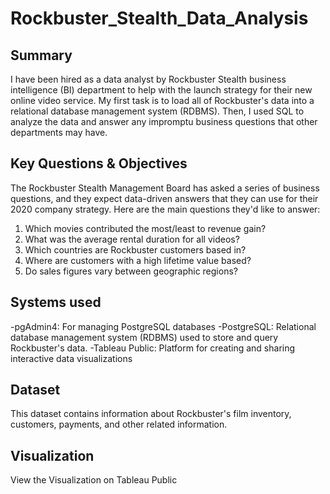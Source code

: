 # **Rockbuster_Stealth_Data_Analysis**
## **Summary**
I have been hired as a data analyst by Rockbuster Stealth business intelligence (BI) department to help with the launch strategy for their new online video service.
My first task is to load all of Rockbuster's data into a relational database management system (RDBMS).
Then, I used SQL to analyze the data and answer any impromptu business questions that other departments may have.

## **Key Questions & Objectives**
The Rockbuster Stealth Management Board has asked a series of business questions, and they expect data-driven answers that they can use for their 2020 company strategy. Here are the main questions they'd like to answer:
1. Which movies contributed the most/least to revenue gain?
2. What was the average rental duration for all videos?
3. Which countries are Rockbuster customers based in?
4. Where are customers with a high lifetime value based?
5. Do sales figures vary between geographic regions?

## **Systems used**
-pgAdmin4: For managing PostgreSQL databases
-PostgreSQL: Relational database management system (RDBMS) used to store and query Rockbuster's data.
-Tableau Public: Platform for creating and sharing interactive data visualizations

## **Dataset**
This dataset contains information about Rockbuster's film inventory, customers, payments, and other related information.

## **Visualization** 
View the Visualization on Tableau Public
